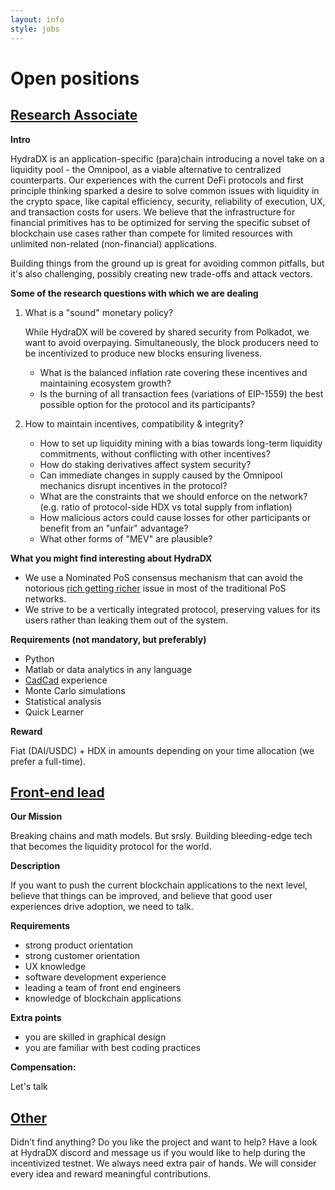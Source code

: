 ```yaml
---
layout: info
style: jobs
---
```


# Open positions

## [Research Associate](#research-associate)

**Intro**

HydraDX is an application-specific (para)chain introducing a novel take on a liquidity pool - the Omnipool, as a viable alternative to centralized counterparts. Our experiences with the current DeFi protocols and first principle thinking sparked a desire to solve common issues with liquidity in the crypto space, like capital efficiency, security, reliability of execution, UX, and transaction costs for users. We believe that the infrastructure for financial primitives has to be optimized for serving the specific subset of blockchain use cases rather than compete for limited resources with unlimited non-related (non-financial) applications.

Building things from the ground up is great for avoiding common pitfalls, but it's also challenging, possibly creating new trade-offs and attack vectors.

**Some of the research questions with which we are dealing**

1. What is a "sound" monetary policy?

    While HydraDX will be covered by shared security from Polkadot, we want to avoid overpaying. Simultaneously, the block producers need to be incentivized to produce new blocks ensuring liveness.

    * What is the balanced inflation rate covering these incentives and maintaining ecosystem growth?
    * Is the burning of all transaction fees (variations of EIP-1559) the best possible option for the protocol and its participants?

2. How to maintain incentives, compatibility & integrity?

    * How to set up liquidity mining with a bias towards long-term liquidity commitments, without conflicting with other incentives?
    * How do staking derivatives affect system security?
    * Can immediate changes in supply caused by the Omnipool mechanics disrupt incentives in the protocol?
    * What are the constraints that we should enforce on the network? (e.g. ratio of protocol-side HDX vs total supply from inflation)
    * How malicious actors could cause losses for other participants or benefit from an "unfair" advantage?
    * What other forms of "MEV" are plausible?

**What you might find interesting about HydraDX**

* We use a Nominated PoS consensus mechanism that can avoid the notorious [rich getting richer](https://vitalik.ca/general/2020/11/06/pos2020.html) issue in most of the traditional PoS networks.
* We strive to be a vertically integrated protocol, preserving values for its users rather than leaking them out of the system.

**Requirements (not mandatory, but preferably)**

* Python
* Matlab or data analytics in any language
* [CadCad](https://cadcad.org) experience
* Monte Carlo simulations
* Statistical analysis
* Quick Learner

**Reward**

Fiat (DAI/USDC) + HDX in amounts depending on your time allocation (we prefer a full-time).

## [Front-end lead](#front-end-lead)

**Our Mission**

Breaking chains and math models. But srsly. Building bleeding-edge tech that becomes the liquidity protocol for the world.

**Description**

If you want to push the current blockchain applications to the next level, believe that things can be improved, and believe that good user experiences drive adoption, we need to talk.

**Requirements**

- strong product orientation
- strong customer orientation
- UX knowledge
- software development experience
- leading a team of front end engineers
- knowledge of blockchain applications

**Extra points**

- you are skilled in graphical design
- you are familiar with best coding practices

**Compensation:**

Let's talk

## [Other](#other)

Didn’t find anything? Do you like the project and want to help? Have a look at HydraDX discord and message us if you would like to help during the incentivized testnet. We always need extra pair of hands. We will consider every idea and reward meaningful contributions.
